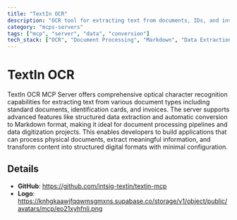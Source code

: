 ```yaml
---
title: "TextIn OCR"
description: "OCR tool for extracting text from documents, IDs, and invoices with Markdown conversion support."
category: "mcps-servers"
tags: ["mcp", "server", "data", "conversion"]
tech_stack: ["OCR", "Document Processing", "Markdown", "Data Extraction", "Automation"]
---
```


# TextIn OCR

TextIn OCR MCP Server offers comprehensive optical character recognition capabilities for extracting text from various document types including standard documents, identification cards, and invoices. The server supports advanced features like structured data extraction and automatic conversion to Markdown format, making it ideal for document processing pipelines and data digitization projects. This enables developers to build applications that can process physical documents, extract meaningful information, and transform content into structured digital formats with minimal configuration.

## Details

- **GitHub**: https://github.com/intsig-textin/textin-mcp
- **Logo**: https://knhgkaawjfqqwmsgmxns.supabase.co/storage/v1/object/public/avatars/mcp/eo21xyhfnli.png
